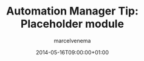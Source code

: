 ---
title: "Automation Manager Tip: Placeholder module"
date: 2014-05-16T09:00:00+01:00
draft: false
tags: ["RES Software"]
author: "marcelvenema"
---